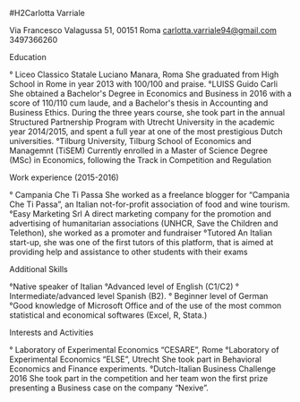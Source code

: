#H2Carlotta Varriale 

 Via Francesco Valagussa 51, 00151 Roma
carlotta.varriale94@gmail.com 3497366260

Education

° Liceo Classico Statale Luciano Manara, Roma
She graduated from High School in Rome in year 2013 with 100/100 and praise.
°LUISS Guido Carli
She obtained a Bachelor's Degree in Economics and Business in 2016 with a score of 110/110 cum laude, and a Bachelor's thesis in Accounting and Business Ethics.
During the three years course, she took part in the annual Structured Partnership Program with Utrecht University in the academic year 2014/2015, and spent a full year at one of the most prestigious Dutch universities.
°Tilburg University, Tilburg School of Economics and Managemnt (TiSEM)
Currently enrolled in a Master of Science Degree (MSc) in Economics, following the Track in Competition and Regulation

Work experience (2015-2016)

° Campania Che Ti Passa
She worked as a freelance blogger for “Campania Che Ti Passa”, an Italian not-for-profit association of food and wine tourism.
°Easy Marketing Srl
A direct marketing company for the promotion and advertising of humanitarian associations (UNHCR, Save the Children and Telethon), she worked as a promoter and fundraiser
°Tutored
An Italian start-up, she was one of the first tutors of this platform, that is aimed at providing help and assistance to other students with their exams

Additional Skills

°Native speaker of Italian 
°Advanced level of English (C1/C2)
° Intermediate/advanced level Spanish (B2).
° Beginner level of German
°Good knowledge of Microsoft Office and of the use of the most common statistical and economical softwares (Excel, R, Stata.)

Interests and Activities

° Laboratory of Experimental Economics “CESARE”, Rome
°Laboratory of Experimental Economics “ELSE”, Utrecht
She took part in Behavioral Economics and Finance experiments.
°Dutch-Italian Business Challenge 2016
She took part in the competition and her team won the first prize presenting a Business case on the company “Nexive”.
